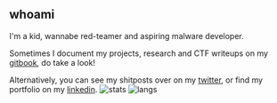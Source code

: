 ## whoami

I'm a kid, wannabe red-teamer and aspiring malware developer. 

Sometimes I document my projects, research and CTF writeups on my [gitbook](https://gatari.gitbook.io/), do take a look! 

Alternatively, you can see my shitposts over on my [twitter](https://twitter.com/deceptivexd), or find my portfolio on my [linkedin](https://www.linkedin.com/in/zavierlee-sg/).
![stats](https://github-readme-stats.vercel.app/api?username=gatariee&show_icons=true&theme=tokyonight&hide=contribs,issues)
![langs](https://github-readme-stats.vercel.app/api/top-langs/?username=gatariee&layout=compact&show_icons=true&theme=tokyonight&hide=javascript,html,css)
